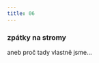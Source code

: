 ```yaml
---
title: 06
---
```

<section>
	<h3>zpátky na stromy</h3>
	<p>aneb proč tady vlastně jsme...</p>
</section>
